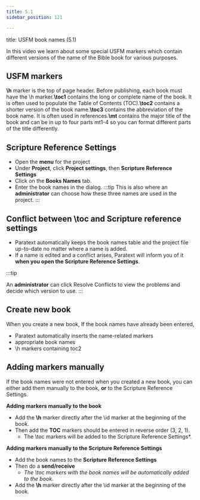 ```yaml
---
title: 5.1
sidebar_position: 121

---
```




title: USFM book names (5.1)


In this video we learn about some special USFM markers which contain different versions of the name of the Bible book for various purposes.


## USFM markers


**\h** marker is the top of page header. Before publishing, each book must have the \h marker.**\toc1** contains the long or complete name of the book. It is often used to populate the Table of Contents (TOC).**\toc2** contains a shorter version of the book name.**\toc3** contains the abbreviation of the book name. It is often used in references.**\mt** contains the major title of the book and can be in up to four parts mt1-4 so you can format different parts of the title differently.


## Scripture Reference Settings

- Open the **menu** for the project
- Under **Project**, click **Project settings**, then **Scripture Reference Settings**
- Click on the **Books Names** tab.
- Enter the book names in the dialog. :::tip This is also where an **administrator** can choose how these three names are used in the project. :::

## Conflict between \toc and Scripture reference settings

- Paratext automatically keeps the book names table and the project file up-to-date no matter where a name is added.
- If a name is edited and a conflict arises, Paratext will inform you of it **when you open the Scripture Reference Settings**.

:::tip


An **administrator** can click Resolve Conflicts to view the problems and decide which version to use. :::


## Create new book


When you create a new book, If the book names have already been entered,

- Paratext automatically inserts the name-related markers
- appropriate book names
- \h markers containing toc2

## Adding markers manually


If the book names were not entered when you created a new book, you can either add them manually to the book, **or** to the Scripture Reference Settings.


**Adding markers manually to the book**

- Add the **\h** marker directly after the \id marker at the beginning of the book.
- Then add the **TOC** markers should be entered in reverse order (3, 2, 1).
	- The \toc markers will be added to the Scripture Reference Settings*.

**Adding markers manually to the Scripture Reference Settings**

- Add the book names to the **Scripture Reference Settings**
- Then do a **send/receive**
	- _The \toc markers with the book names will be automatically added to the book_.
- Add the **\h** marker directly after the \id marker at the beginning of the book.
